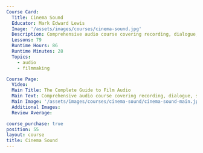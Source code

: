 ```yaml
---
Course Card:
  Title: Cinema Sound
  Educator: Mark Edward Lewis
  Image: '/assets/images/courses/cinema-sound.jpg'
  Description: Comprehensive audio course covering recording, dialogue, sound effects, foley, ADR, mixing, and troubleshooting for filmmakers.
  Lessons: 79
  Runtime Hours: 86
  Runtime Minutes: 28
  Topics:
    - audio
    - filmmaking

Course Page:
  Video:
  Main Title: The Complete Guide to Film Audio
  Main Text: Comprehensive audio course covering recording, dialogue, sound effects, foley, ADR, mixing, and troubleshooting for filmmakers.
  Main Image: '/assets/images/courses/cinema-sound/cinema-sound-main.jpg'
  Additional Images:
  Review Average:

course_purchase: true
position: 55
layout: course
title: Cinema Sound
---
```


